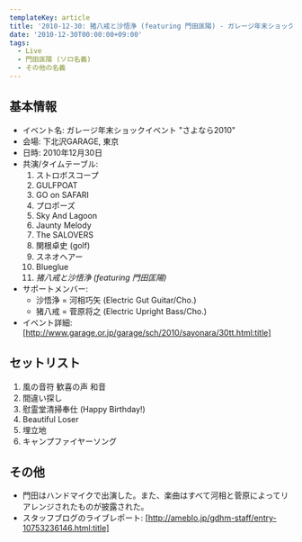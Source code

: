```yaml
---
templateKey: article
title: '2010-12-30: 猪八戒と沙悟浄 (featuring 門田匡陽) - ガレージ年末ショックイベント \"さよなら2010\" at 下北沢GARAGE'
date: '2010-12-30T00:00:00+09:00'
tags:
  - Live
  - 門田匡陽 (ソロ名義)
  - その他の名義
---
```

## 基本情報

* イベント名: ガレージ年末ショックイベント "さよなら2010"
* 会場: 下北沢GARAGE, 東京
* 日時: 2010年12月30日
* 共演/タイムテーブル:
  1. ストロボスコープ
  1. GULFPOAT
  1. GO on SAFARI
  1. プロポーズ
  1. Sky And Lagoon
  1. Jaunty Melody
  1. The SALOVERS
  1. 関根卓史 (golf)
  1. スネオヘアー
  1. Blueglue
  1. *猪八戒と沙悟浄 (featuring 門田匡陽)*
* サポートメンバー:
  * 沙悟浄 = 河相巧矢 (Electric Gut Guitar/Cho.)
  * 猪八戒 = 菅原将之 (Electric Upright Bass/Cho.)
* イベント詳細: [http://www.garage.or.jp/garage/sch/2010/sayonara/30tt.html:title]

## セットリスト

1. 風の音符 歓喜の声 和音
1. 間違い探し
1. 慰霊堂清掃奉仕 (Happy Birthday!)
1. Beautiful Loser
1. 埋立地
1. キャンプファイヤーソング

## その他

* 門田はハンドマイクで出演した。また、楽曲はすべて河相と菅原によってリアレンジされたものが披露された。
* スタッフブログのライブレポート: [http://ameblo.jp/gdhm-staff/entry-10753236146.html:title]
